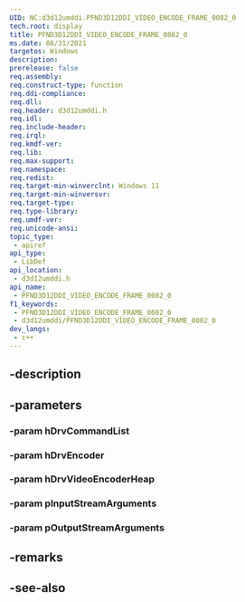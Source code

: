 ```yaml
---
UID: NC:d3d12umddi.PFND3D12DDI_VIDEO_ENCODE_FRAME_0082_0
tech.root: display
title: PFND3D12DDI_VIDEO_ENCODE_FRAME_0082_0
ms.date: 08/31/2021
targetos: Windows
description: 
prerelease: false
req.assembly: 
req.construct-type: function
req.ddi-compliance: 
req.dll: 
req.header: d3d12umddi.h
req.idl: 
req.include-header: 
req.irql: 
req.kmdf-ver: 
req.lib: 
req.max-support: 
req.namespace: 
req.redist: 
req.target-min-winverclnt: Windows 11
req.target-min-winversvr: 
req.target-type: 
req.type-library: 
req.umdf-ver: 
req.unicode-ansi: 
topic_type:
 - apiref
api_type:
 - LibDef
api_location:
 - d3d12umddi.h
api_name:
 - PFND3D12DDI_VIDEO_ENCODE_FRAME_0082_0
f1_keywords:
 - PFND3D12DDI_VIDEO_ENCODE_FRAME_0082_0
 - d3d12umddi/PFND3D12DDI_VIDEO_ENCODE_FRAME_0082_0
dev_langs:
 - c++
---
```


## -description

## -parameters

### -param hDrvCommandList

### -param hDrvEncoder

### -param hDrvVideoEncoderHeap

### -param pInputStreamArguments

### -param pOutputStreamArguments

## -remarks

## -see-also


